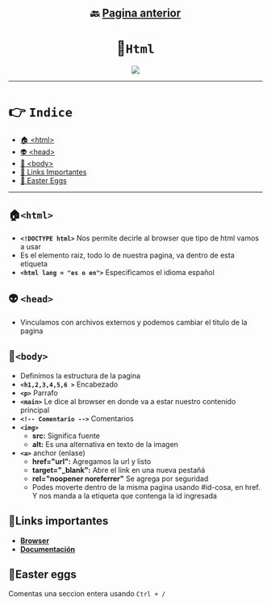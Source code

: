 <div align="center">

## 🔙 [Pagina anterior](https://github.com/NomaDiix/Working)


# 📌`Html`

<img src="https://media.giphy.com/media/v1.Y2lkPTc5MGI3NjExNGFmNTBiOTlmNjczYWZjOTNmYWEwNTdjYzU3YWZmYmExMzZjMmIwYSZjdD1n/ssq8oGi0pPO5rMLrEV/giphy.gif"/>
</div>


---

# 👉 `Indice`
- [🏠 \<html>](#html)
- [👽 \<head>](#-head)
- [👔 \<body>](#👔body)
- [🔗 Links Importantes](#links-importantes)
- [🐰 Easter Eggs](#easter-eggs)

---


## **🏠`<html>`**

- **`<!DOCTYPE html>`** Nos permite decirle al browser que tipo de html vamos a usar
-  Es el elemento raiz, todo lo de nuestra pagina, va dentro de esta etiqueta
  - **`<html lang = "es o en">`** Especificamos el idioma español

## **👽 `<head>`**

- Vinculamos con archivos externos y podemos cambiar el titulo de la pagina

## **👔`<body>`**

- Definimos la estructura de la pagina
- **`<h1,2,3,4,5,6 >`** Encabezado
- **`<p>`** Parrafo
- **`<main>`** Le dice al browser en donde va a estar nuestro contenido principal
- **`<!-- Comentario -->`** Comentarios
- **`<img>`**  
  - **src:** Significa fuente 
  - **alt:** Es una alternativa en texto de la imagen
- **`<a>`** anchor (enlase)
  - **href="url":** Agregamos la url y listo
  - **target="_blank":** Abre el link en una nueva pestañá
  - **rel="noopener noreferrer"** Se agrega por seguridad
  - Podes moverte dentro de la misma pagina usando #id-cosa, en href. Y nos manda a la etiqueta que contenga la id ingresada

## 🔗Links importantes
- [**Browser**](https://definicion.de/browser/)
- [**Documentación**](https://developer.mozilla.org/es/docs/Web/HTML/Element/div)


## 🐰Easter eggs

Comentas una seccion entera usando `Ctrl + /`